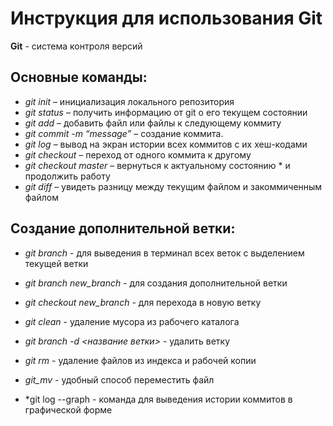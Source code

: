 # Инструкция для использования Git

**Git** - система контроля версий

## Основные команды:
* *git init* – инициализация локального репозитория
* *git status* – получить информацию от git о его текущем состоянии
* *git add* – добавить файл или файлы к следующему коммиту
* *git commit -m “message”* – создание коммита.
* *git log* – вывод на экран истории всех коммитов с их хеш-кодами
* *git checkout* – переход от одного коммита к другому
* *git checkout master* – вернуться к актуальному состоянию * и продолжить работу
* *git diff* – увидеть разницу между текущим файлом и закоммиченным файлом

## Создание дополнительной ветки:

* *git branch* - для выведения в терминал всех веток с выделением текущей ветки
* *git branch new_branch* - для создания дополнительной ветки
* *git checkout new_branch* - для перехода в новую ветку

* *git clean* - удаление мусора из рабочего каталога
* *git branch -d <название ветки>* - удалить ветку

* *git rm* - удаление файлов из индекса и рабочей копии
* *git_mv* - удобный способ переместить файл

* *git log --graph - команда для выведения истории коммитов в графической форме
